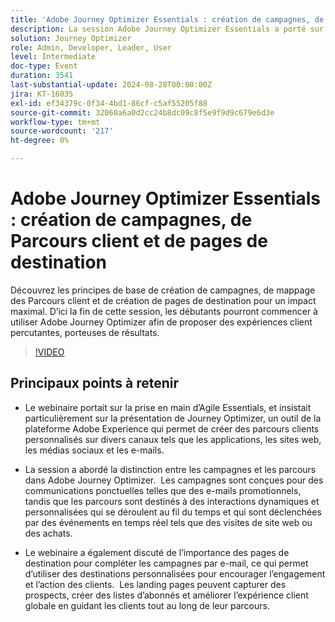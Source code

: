 ```yaml
---
title: 'Adobe Journey Optimizer Essentials : création de campagnes, de Parcours client et de pages de destination'
description: La session Adobe Journey Optimizer Essentials a porté sur la création de campagnes, le mappage des parcours client et la création de pages de destination, en mettant l’accent sur les expériences client personnalisées sur divers canaux.
solution: Journey Optimizer
role: Admin, Developer, Leader, User
level: Intermediate
doc-type: Event
duration: 3541
last-substantial-update: 2024-08-28T00:00:00Z
jira: KT-16035
exl-id: ef34379c-0f34-4bd1-86cf-c5af55205f88
source-git-commit: 32060a6a0d2cc24b8dc09c8f5e9f9d9c679e6d3e
workflow-type: tm+mt
source-wordcount: '217'
ht-degree: 0%

---
```


# Adobe Journey Optimizer Essentials : création de campagnes, de Parcours client et de pages de destination

Découvrez les principes de base de création de campagnes, de mappage des Parcours client et de création de pages de destination pour un impact maximal. D’ici la fin de cette session, les débutants pourront commencer à utiliser Adobe Journey Optimizer afin de proposer des expériences client percutantes, porteuses de résultats.

>[!VIDEO](https://video.tv.adobe.com/v/3433000/?learn=on)

## Principaux points à retenir

* Le webinaire portait sur la prise en main d’Agile Essentials, et insistait particulièrement sur la présentation de Journey Optimizer, un outil de la plateforme Adobe Experience qui permet de créer des parcours clients personnalisés sur divers canaux tels que les applications, les sites web, les médias sociaux et les e-mails. &#x200B;

* La session a abordé la distinction entre les campagnes et les parcours dans Adobe Journey Optimizer. &#x200B; Les campagnes sont conçues pour des communications ponctuelles telles que des e-mails promotionnels, tandis que les parcours sont destinés à des interactions dynamiques et personnalisées qui se déroulent au fil du temps et qui sont déclenchées par des événements en temps réel tels que des visites de site web ou des achats. &#x200B;

* Le webinaire a également discuté de l’importance des pages de destination pour compléter les campagnes par e-mail, ce qui permet d’utiliser des destinations personnalisées pour encourager l’engagement et l’action des clients. &#x200B; Les landing pages peuvent capturer des prospects, créer des listes d’abonnés et améliorer l’expérience client globale en guidant les clients tout au long de leur parcours. &#x200B;
